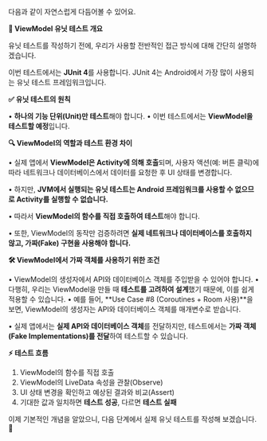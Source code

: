 다음과 같이 자연스럽게 다듬어볼 수 있어요.

**📌 ViewModel 유닛 테스트 개요**

유닛 테스트를 작성하기 전에, 우리가 사용할 전반적인 접근 방식에 대해 간단히 설명하겠습니다.

이번 테스트에서는 **JUnit 4**를 사용합니다. JUnit 4는 Android에서 가장 많이 사용되는 유닛 테스트 프레임워크입니다.

**✅ 유닛 테스트의 원칙**

• **하나의 기능 단위(Unit)만 테스트**해야 합니다.
• 이번 테스트에서는 **ViewModel을 테스트할 예정**입니다.


**🔍 ViewModel의 역할과 테스트 환경 차이**

• 실제 앱에서 **ViewModel은 Activity에 의해 호출**되며, 사용자 액션(예: 버튼 클릭)에 따라 네트워크나 데이터베이스에서 데이터를 요청한 후 UI 상태를 변경합니다.

• 하지만, **JVM에서 실행되는 유닛 테스트는 Android 프레임워크를 사용할 수 없으므로 Activity를 실행할 수 없습니다.**

• 따라서 **ViewModel의 함수를 직접 호출하여 테스트**해야 합니다.

• 또한, ViewModel의 동작만 검증하려면 **실제 네트워크나 데이터베이스를 호출하지 않고, 가짜(Fake) 구현을 사용해야 합니다.**

  

**🛠 ViewModel에서 가짜 객체를 사용하기 위한 조건**

• ViewModel의 생성자에서 API와 데이터베이스 객체를 주입받을 수 있어야 합니다.
• 다행히, 우리는 ViewModel을 만들 때 **테스트를 고려하여 설계**했기 때문에, 이를 쉽게 적용할 수 있습니다.
• 예를 들어, **Use Case #8 (Coroutines + Room 사용)**을 보면, ViewModel의 생성자는 API와 데이터베이스 객체를 매개변수로 받습니다.

• 실제 앱에서는 **실제 API와 데이터베이스 객체**를 전달하지만, 테스트에서는 **가짜 객체(Fake Implementations)를 전달**하여 테스트할 수 있습니다.

  

**⚡ 테스트 흐름**

1. ViewModel의 함수를 직접 호출
2. ViewModel의 LiveData 속성을 관찰(Observe)
3. UI 상태 변경을 확인하고 예상된 결과와 비교(Assert)
4. 기대한 값과 일치하면 **테스트 성공**, 다르면 **테스트 실패**


이제 기본적인 개념을 알았으니, 다음 단계에서 실제 유닛 테스트를 작성해 보겠습니다. 🚀